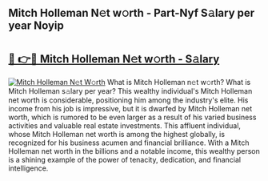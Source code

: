 ## Mitch Holleman N𝚎t w𝚘rth - Part-Nyf S𝚊lary per year Noyip

# <h2><a href="http://gc1falj.nevu.top/?p=Mitch+Holleman">🔗 👉🔴 Mitch Holleman N𝚎t w𝚘rth - S𝚊lary</a></h2>

[![Mitch Holleman N𝚎t W𝚘rth](https://i.imgur.com/Oavwk0R.jpeg)](http://gc1falj.nevu.top/?p=Mitch+Holleman)
What is Mitch Holleman n𝚎t w𝚘rth? What is Mitch Holleman s𝚊lary per year?
This wealthy individual's Mitch Holleman net worth is considerable, positioning him among the industry's elite. His income from his job is impressive, but it is dwarfed by Mitch Holleman net worth, which is rumored to be even larger as a result of his varied business activities and valuable real estate investments. This affluent individual, whose Mitch Holleman net worth is among the highest globally, is recognized for his business acumen and financial brilliance. With a Mitch Holleman net worth in the billions and a notable income, this wealthy person is a shining example of the power of tenacity, dedication, and financial intelligence.
